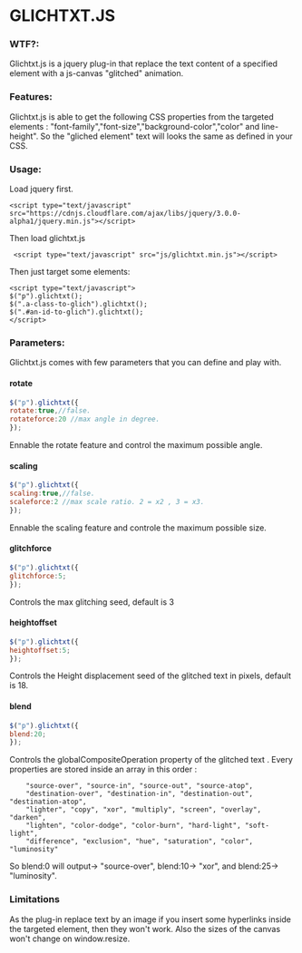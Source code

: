 


# GLICHTXT.JS

### WTF?:
 
 Glichtxt.js is a jquery plug-in that replace the text content of a specified element with a js-canvas "glitched" animation.
 
 
### Features:
 
 Glichtxt.js is able to get the following CSS properties from the targeted elements : "font-family","font-size","background-color","color" and line-height". So the "gliched element" text will looks the same as defined in your CSS.

### Usage:
Load jquery first.
```
<script type="text/javascript" src="https://cdnjs.cloudflare.com/ajax/libs/jquery/3.0.0-alpha1/jquery.min.js"></script>
```
Then load glichtxt.js
```
 <script type="text/javascript" src="js/glichtxt.min.js"></script>
```

Then just target some elements: 
```
<script type="text/javascript">
$("p").glichtxt();
$(".a-class-to-glich").glichtxt();
$(".#an-id-to-glich").glichtxt();
</script>
```

### Parameters:

Glichtxt.js comes with few parameters that you can define and play with.

#### rotate
```javascript
$("p").glichtxt({
rotate:true,//false.
rotateforce:20 //max angle in degree.
});
```
Ennable the rotate feature and control the maximum possible angle.


#### scaling 
```javascript
$("p").glichtxt({
scaling:true,//false.
scaleforce:2 //max scale ratio. 2 = x2 , 3 = x3.
});
``` 

Ennable the scaling feature and controle the maximum possible size. 

#### glitchforce
 ```javascript
$("p").glichtxt({
glitchforce:5; 
});
``` 
Controls the max glitching seed, default is 3


#### heightoffset
 ```javascript
$("p").glichtxt({
heightoffset:5; 
});
``` 
Controls the Height displacement seed of the glitched text in pixels, default is 18.

#### blend
 ```javascript
$("p").glichtxt({
blend:20; 
});
``` 

Controls the globalCompositeOperation property of the glitched text .
Every properties are stored inside an array in this order : 

        "source-over", "source-in", "source-out", "source-atop",
        "destination-over", "destination-in", "destination-out", "destination-atop",
        "lighter", "copy", "xor", "multiply", "screen", "overlay", "darken",
        "lighten", "color-dodge", "color-burn", "hard-light", "soft-light",
        "difference", "exclusion", "hue", "saturation", "color", "luminosity"

So blend:0  will output-> "source-over", blend:10-> "xor", and blend:25-> "luminosity".


### Limitations
As the plug-in replace text by an image if you insert some hyperlinks inside the targeted element, then they won't work.
Also the sizes of the canvas won't change on window.resize. 






